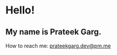 # Hello!
## My name is Prateek Garg.

 How to reach me: prateekgarg.dev@pm.me
<!---
Nautilus3000/Nautilus3000 is a ✨ special ✨ repository because its `README.md` (this file) appears on your GitHub profile.
You can click the Preview link to take a look at your changes.
--->
